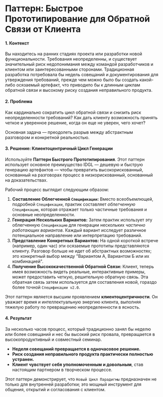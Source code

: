 # Паттерн: Быстрое Прототипирование для Обратной Связи от Клиента

#### 1. Контекст

Вы находитесь на ранних стадиях проекта или разработки новой функциональности. Требования неопределенны, и существует значительный риск недопонимания между командой разработчиков и клиентом или заинтересованными сторонами. Традиционная разработка потребовала бы недель совещаний и документирования для утверждения требований, прежде чем можно было бы создать какой-либо осязаемый артефакт, что приводило бы к длинным циклам обратной связи и высокому риску создания неправильного продукта.

#### 2. Проблема

Как кардинально сократить цикл обратной связи и снизить риск неопределенности требований? Как дать клиенту возможность принять четкое и уверенное решение, когда он еще не уверен, чего хочет?

Основная задача — преодолеть разрыв между абстрактным разговором и конкретной реальностью.

#### 3. Решение: Клиентоцентричный Цикл Генерации

Используйте **Паттерн Быстрого Прототипирования**. Этот паттерн использует основное преимущество IDGL — дешевую и быструю генерацию артефактов — чтобы превратить высокорискованный, основанный на разговорах процесс в низкорискованный, основанный на доказательствах.

Рабочий процесс выглядит следующим образом:

1.  **Составление Облегченной `Спецификации`:** Вместо всеобъемлющей, подробной `Спецификации`, практик составляет *облегченную* `Спецификацию`, которая отражает только частичные требования и основные неопределенности.
2.  **Генерация Нескольких Вариантов:** Затем практик использует эту облегченную `Спецификацию` для генерации нескольких *частично работающих вариантов*. Каждый вариант исследует различное потенциальное направление или интерпретацию требований.
3.  **Представление Конкретных Вариантов:** На одной короткой встрече (например, один час) эти осязаемые прототипы представляются клиенту. Разговор больше не идет об абстрактных возможностях; это конкретный выбор между "Вариантом А, Вариантом Б или их комбинацией".
4.  **Получение Высококачественной Обратной Связи:** Клиент, теперь имея возможность видеть реальные, интерактивные примеры, может предоставить четкую, решительную обратную связь. Эта обратная связь затем используется для составления новой, гораздо более точной `Спецификации v2.0`.

Этот паттерн является высшим проявлением **клиентоцентричности**. Он уважает время и интеллектуальную энергию клиента, выполняя тяжелую работу по превращению неопределенности в ясность.

#### 4. Результат

За несколько часов процесс, который традиционно занял бы неделю или более совещаний и нес бы высокий риск провала, превращается в высокопродуктивный и совместный семинар.

*   **Неделя совещаний превращается в одночасовое решение.**
*   **Риск создания неправильного продукта практически полностью устранен.**
*   **Клиент чувствует себя уполномоченным и довольным**, став настоящим партнером в творческом процессе.

Этот паттерн демонстрирует, что `Новый Цикл Парадигмы` предназначен не только для внутренней разработки; это мощный инструмент для общения, открытий и согласования с клиентом.

